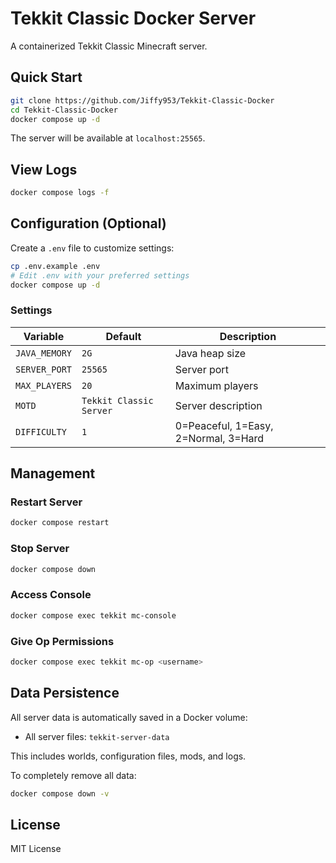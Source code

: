 # Tekkit Classic Docker Server

A containerized Tekkit Classic Minecraft server.

## Quick Start

```bash
git clone https://github.com/Jiffy953/Tekkit-Classic-Docker
cd Tekkit-Classic-Docker
docker compose up -d
```

The server will be available at `localhost:25565`.

## View Logs

```bash
docker compose logs -f
```

## Configuration (Optional)

Create a `.env` file to customize settings:

```bash
cp .env.example .env
# Edit .env with your preferred settings
docker compose up -d
```

### Settings

| Variable | Default | Description |
|----------|---------|-------------|
| `JAVA_MEMORY` | `2G` | Java heap size |
| `SERVER_PORT` | `25565` | Server port |
| `MAX_PLAYERS` | `20` | Maximum players |
| `MOTD` | `Tekkit Classic Server` | Server description |
| `DIFFICULTY` | `1` | 0=Peaceful, 1=Easy, 2=Normal, 3=Hard |

## Management

### Restart Server
```bash
docker compose restart
```

### Stop Server
```bash
docker compose down
```

### Access Console
```bash
docker compose exec tekkit mc-console
```

### Give Op Permissions
```bash
docker compose exec tekkit mc-op <username>
```

## Data Persistence

All server data is automatically saved in a Docker volume:
- All server files: `tekkit-server-data`

This includes worlds, configuration files, mods, and logs.

To completely remove all data:
```bash
docker compose down -v
```

## License

MIT License
